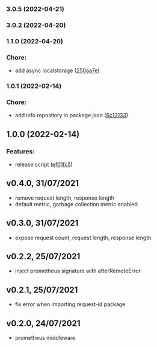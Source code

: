 ### 3.0.5 (2022-04-21)

### 3.0.2 (2022-04-20)

### 1.1.0 (2022-04-20)


### Chore:

* add async localstorage ([250aa7e](https://github.com/verik-systems/node-commons/commit/250aa7e81432ff54cd5434c918b8092a10cfc053))

### 1.0.1 (2022-02-14)


### Chore:

* add info repository in package.json ([6c12133](https://github.com/verik-systems/node-commons/commit/6c12133e98c139e5fa40fb5ce8a03012536c578a))

## 1.0.0 (2022-02-14)


### Features:

* release script ([ef01fc5](https://github.com/verik-systems/node-commons/commit/ef01fc51bcbbd98bbcfff59a1c63a7bdc6b94a9a))

## v0.4.0, 31/07/2021

- remove request length, response length
- default metric, garbage collection metric enabled

## v0.3.0, 31/07/2021

- expose request count, request length, response length

## v0.2.2, 25/07/2021

- inject prometheus signature with afterRemoteError

## v0.2.1, 25/07/2021

- fix error when importing request-id package

## v0.2.0, 24/07/2021

- prometheus middleware
